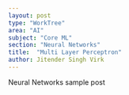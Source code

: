 ```yaml
---
layout: post
type: "WorkTree"
area: "AI"
subject: "Core ML"
section: "Neural Networks"
title:  "Multi Layer Perceptron"
author: Jitender Singh Virk
---
```


Neural Networks sample post
